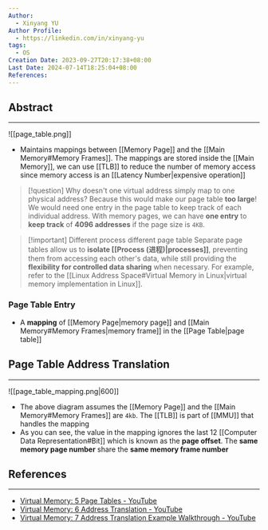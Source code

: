 ```yaml
---
Author:
  - Xinyang YU
Author Profile:
  - https://linkedin.com/in/xinyang-yu
tags:
  - OS
Creation Date: 2023-09-27T20:17:38+08:00
Last Date: 2024-07-14T18:25:04+08:00
References: 
---
```

## Abstract
---
![[page_table.png]]

- Maintains mappings between [[Memory Page]] and the [[Main Memory#Memory Frames]]. The mappings are stored inside the [[Main Memory]], we can use [[TLB]] to reduce the number of memory access since memory access is an [[Latency Number|expensive operation]]

>[!question] Why doesn't one virtual address simply map to one physical address?
> Because this would make our page table **too large**! We would need one entry in the page table to keep track of each individual address. With memory pages, we can have **one entry** to **keep track** of **4096 addresses** if the page size is `4KB`.

>[!important] Different process different page table
> Separate page tables allow us to **isolate [[Process (进程)|processes]]**, preventing them from accessing each other's data, while still providing the **flexibility for controlled data sharing** when necessary. For example, refer to the [[Linux Address Space#Virtual Memory in Linux|virtual memory implementation in Linux]].


### Page Table Entry
- A **mapping** of [[Memory Page|memory page]] and [[Main Memory#Memory Frames|memory frame]] in the [[Page Table|page table]]

## Page Table Address Translation
---
![[page_table_mapping.png|600]]

- The above diagram assumes the [[Memory Page]] and the [[Main Memory#Memory Frames]] are `4kb`. The [[TLB]] is part of [[MMU]] that handles the mapping
- As you can see, the value in the mapping ignores the last 12 [[Computer Data Representation#Bit]] which is known as the **page offset**. The **same memory page number** share the **same memory frame number**

## References
---
- [Virtual Memory: 5 Page Tables - YouTube](https://youtu.be/KNUJhZCQZ9c?si=ILJ61VfLP9IjD2P4)
- [Virtual Memory: 6 Address Translation - YouTube](https://youtu.be/ZjKS1IbiGDA?si=DkiwIeRFOfI35dhv)
- [Virtual Memory: 7 Address Translation Example Walkthrough - YouTube](https://youtu.be/6neHHkI0Z0o?si=XwtYdajFVL3K4Mvx)
